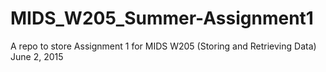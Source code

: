 # MIDS_W205_Summer-Assignment1

A repo to store Assignment 1 for MIDS W205 (Storing and Retrieving Data) June 2, 2015
